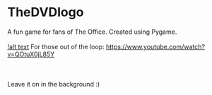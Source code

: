 # TheDVDlogo
A fun game for fans of The Office.
Created using Pygame.
\
\
[!alt text](https://i.redd.it/qf0ltdqljlz21.png)
For those out of the loop: https://www.youtube.com/watch?v=QOtuX0jL85Y
\
\
\
\
Leave it on in the background :)
